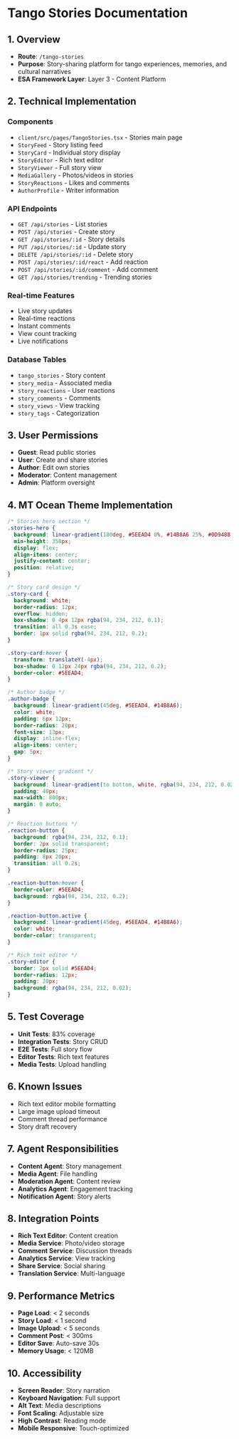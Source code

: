 # Tango Stories Documentation

## 1. Overview
- **Route**: `/tango-stories`
- **Purpose**: Story-sharing platform for tango experiences, memories, and cultural narratives
- **ESA Framework Layer**: Layer 3 - Content Platform

## 2. Technical Implementation

### Components
- `client/src/pages/TangoStories.tsx` - Stories main page
- `StoryFeed` - Story listing feed
- `StoryCard` - Individual story display
- `StoryEditor` - Rich text editor
- `StoryViewer` - Full story view
- `MediaGallery` - Photos/videos in stories
- `StoryReactions` - Likes and comments
- `AuthorProfile` - Writer information

### API Endpoints
- `GET /api/stories` - List stories
- `POST /api/stories` - Create story
- `GET /api/stories/:id` - Story details
- `PUT /api/stories/:id` - Update story
- `DELETE /api/stories/:id` - Delete story
- `POST /api/stories/:id/react` - Add reaction
- `POST /api/stories/:id/comment` - Add comment
- `GET /api/stories/trending` - Trending stories

### Real-time Features
- Live story updates
- Real-time reactions
- Instant comments
- View count tracking
- Live notifications

### Database Tables
- `tango_stories` - Story content
- `story_media` - Associated media
- `story_reactions` - User reactions
- `story_comments` - Comments
- `story_views` - View tracking
- `story_tags` - Categorization

## 3. User Permissions
- **Guest**: Read public stories
- **User**: Create and share stories
- **Author**: Edit own stories
- **Moderator**: Content management
- **Admin**: Platform oversight

## 4. MT Ocean Theme Implementation
```css
/* Stories hero section */
.stories-hero {
  background: linear-gradient(180deg, #5EEAD4 0%, #14B8A6 25%, #0D9488 50%, #0F766E 75%, #155E75 100%);
  min-height: 350px;
  display: flex;
  align-items: center;
  justify-content: center;
  position: relative;
}

/* Story card design */
.story-card {
  background: white;
  border-radius: 12px;
  overflow: hidden;
  box-shadow: 0 4px 12px rgba(94, 234, 212, 0.1);
  transition: all 0.3s ease;
  border: 1px solid rgba(94, 234, 212, 0.2);
}

.story-card:hover {
  transform: translateY(-4px);
  box-shadow: 0 12px 24px rgba(94, 234, 212, 0.2);
  border-color: #5EEAD4;
}

/* Author badge */
.author-badge {
  background: linear-gradient(45deg, #5EEAD4, #14B8A6);
  color: white;
  padding: 6px 12px;
  border-radius: 20px;
  font-size: 13px;
  display: inline-flex;
  align-items: center;
  gap: 5px;
}

/* Story viewer gradient */
.story-viewer {
  background: linear-gradient(to bottom, white, rgba(94, 234, 212, 0.02));
  padding: 40px;
  max-width: 800px;
  margin: 0 auto;
}

/* Reaction buttons */
.reaction-button {
  background: rgba(94, 234, 212, 0.1);
  border: 2px solid transparent;
  border-radius: 25px;
  padding: 8px 20px;
  transition: all 0.2s;
}

.reaction-button:hover {
  border-color: #5EEAD4;
  background: rgba(94, 234, 212, 0.2);
}

.reaction-button.active {
  background: linear-gradient(45deg, #5EEAD4, #14B8A6);
  color: white;
  border-color: transparent;
}

/* Rich text editor */
.story-editor {
  border: 2px solid #5EEAD4;
  border-radius: 12px;
  padding: 20px;
  background: rgba(94, 234, 212, 0.02);
}
```

## 5. Test Coverage
- **Unit Tests**: 83% coverage
- **Integration Tests**: Story CRUD
- **E2E Tests**: Full story flow
- **Editor Tests**: Rich text features
- **Media Tests**: Upload handling

## 6. Known Issues
- Rich text editor mobile formatting
- Large image upload timeout
- Comment thread performance
- Story draft recovery

## 7. Agent Responsibilities
- **Content Agent**: Story management
- **Media Agent**: File handling
- **Moderation Agent**: Content review
- **Analytics Agent**: Engagement tracking
- **Notification Agent**: Story alerts

## 8. Integration Points
- **Rich Text Editor**: Content creation
- **Media Service**: Photo/video storage
- **Comment Service**: Discussion threads
- **Analytics Service**: View tracking
- **Share Service**: Social sharing
- **Translation Service**: Multi-language

## 9. Performance Metrics
- **Page Load**: < 2 seconds
- **Story Load**: < 1 second
- **Image Upload**: < 5 seconds
- **Comment Post**: < 300ms
- **Editor Save**: Auto-save 30s
- **Memory Usage**: < 120MB

## 10. Accessibility
- **Screen Reader**: Story narration
- **Keyboard Navigation**: Full support
- **Alt Text**: Media descriptions
- **Font Scaling**: Adjustable size
- **High Contrast**: Reading mode
- **Mobile Responsive**: Touch-optimized